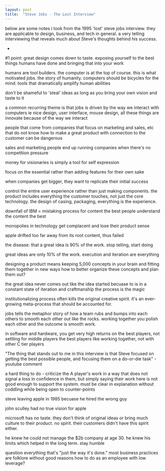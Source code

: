 ```yaml
---
layout: post
title:  "Steve Jobs - The Lost Interview"
---
```


below are some notes i took from the 1995 'lost' steve jobs interview. they are applicable to design, business, and tech in general. a very telling interviewing that reveals much about Steve's thoughts behind his success. 

-

#1 point: great design comes down to taste. exposing yourself to the best things humans have done and bringing that into your work

humans are tool builders. the computer is at the top of course. this is what motivated jobs. the story of humanity. computers should be bicycles for the mind. tools that dramatically amplify human abilities

don't be shameful to 'steal' ideas as long as you bring your own vision and taste to it

a common recurring theme is that jobs is driven by the way we interact with computers ie nice design, user interface, mouse design, all these things are innovate because of the way we interact

people that come from companies that focus on marketing and sales, etc that do not know how to make a great product with connection to the customer can be dangerous

sales and marketing people end up running companies when there's no competition pressure

money for visionaries is simply a tool for self expression

focus on the essential rather than adding features for their own sake

when companies get bigger, they want to replicate their initial success

control the entire user experience rather than just making components. the product includes everything the customer touches, not just the core technology. the design of casing, packaging, everything is the experience. 

downfall of IBM = mistaking process for content
	the best people understand the content the best

monopolies in technology get complacent and lose their product sense

apple drifted too far away from its root content, thus failed

the disease: that a great idea is 90% of the work. stop telling, start doing

great ideas are only 10% of the work. execution and iteration are everything

designing a product means keeping 5,000 concepts in your brain and fitting them together in new ways
	how to better organize these concepts and plan them out?


the great idea never comes out like the idea started becuase to is in a constant state of iteration and craftmanship
	the process is the magic

institutionalizing process often kills the original creative spirit. it's an ever-growing meta-process that should be accounted for.

jobs tells the metaphor story of how a team rubs and bumps into each others to smooth each other out like the rocks. working together you polish each other and the outcome is smooth work.

in software and hardware, you get very high returns on the best players, not settling for middle players 
	the best players like working together, not with other C tier players

"The thing that stands out to me in this interview is that Steve focused on getting the best possible people, and focusing them on a do-or-die task" - youtube comment

a hard thing to do - criticize the A player's work in a way that does not signal a loss in confidence in them, but simply saying their work here is not good enough to support the system. must be clear in explanation without coddling while being open to counter-points

steve leaving apple in 1985 becuase he hired the wrong guy

john sculley had no true vision for apple

microsoft has no taste. they don't think of original ideas or bring much culture to their product. no spirit. their customers didn't have this spirit either.

he knew he could not manage the $2b company at age 30. he knew his limits which helped in the long term. stay humble

question everything that's "just the way it's done." most business practices are folklore without good reasons
	how to do as an employee with low leverage?


